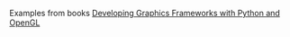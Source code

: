 Examples from books [Developing Graphics Frameworks with Python and OpenGL](https://www.amazon.com/Developing-Graphics-Frameworks-Python-OpenGL-ebook/dp/B094JNXZ9M/ref=sr_1_1?crid=3M2K94PTH24LK&keywords=developing+graphics+frameworks+with+python+and+opengl&qid=1698921056&sprefix=developing+gra%2Caps%2C203&sr=8-1) 